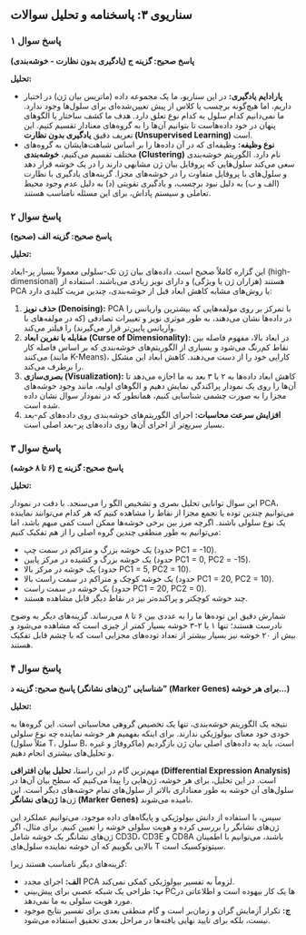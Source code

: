 ## سناریوی ۳: پاسخنامه و تحلیل سوالات

### پاسخ سوال ۱

**پاسخ صحیح: گزینه ج (یادگیری بدون نظارت - خوشه‌بندی)**

**تحلیل:**

- **پارادایم یادگیری:** در این سناریو، ما یک مجموعه داده (ماتریس بیان ژن) در اختیار داریم، اما هیچ‌گونه برچسب یا کلاس از پیش تعیین‌شده‌ای برای سلول‌ها وجود ندارد. ما نمی‌دانیم کدام سلول به کدام نوع تعلق دارد. هدف ما کشف ساختار یا الگوهای پنهان در خود داده‌هاست تا بتوانیم آن‌ها را به گروه‌های معنادار تقسیم کنیم. این تعریف دقیق **یادگیری بدون نظارت (Unsupervised Learning)** است.
- **نوع وظیفه:** وظیفه‌ای که در آن داده‌ها را بر اساس شباهت‌هایشان به گروه‌های مختلف تقسیم می‌کنیم، **خوشه‌بندی (Clustering)** نام دارد. الگوریتم خوشه‌بندی سعی می‌کند سلول‌هایی که پروفایل بیان ژن مشابهی دارند را در یک خوشه قرار دهد و سلول‌های با پروفایل متفاوت را در خوشه‌های مجزا. گزینه‌های یادگیری با نظارت (الف و ب) به دلیل نبود برچسب، و یادگیری تقویتی (د) به دلیل عدم وجود محیط تعاملی و سیستم پاداش، برای این مسئله نامناسب هستند.

### پاسخ سوال ۲

**پاسخ صحیح: گزینه الف (صحیح)**

**تحلیل:**

این گزاره کاملاً صحیح است. داده‌های بیان ژن تک-سلولی معمولاً بسیار پر-ابعاد (high-dimensional) هستند (هزاران ژن یا ویژگی) و دارای نویز زیادی می‌باشند. استفاده از PCA یا روش‌های مشابه کاهش ابعاد قبل از خوشه‌بندی، چندین مزیت کلیدی دارد:

1.  **حذف نویز (Denoising):** PCA با تمرکز بر روی مولفه‌هایی که بیشترین واریانس را در داده‌ها نشان می‌دهند، به طور موثری نویز و تغییرات تصادفی (که در مولفه‌های با واریانس پایین‌تر قرار می‌گیرند) را فیلتر می‌کند.
2.  **مقابله با نفرین ابعاد (Curse of Dimensionality):** در ابعاد بالا، مفهوم فاصله بین نقاط کم‌رنگ می‌شود و بسیاری از الگوریتم‌های خوشه‌بندی که بر اساس فاصله کار می‌کنند (مانند K-Means)، کارایی خود را از دست می‌دهند. کاهش ابعاد این مشکل را برطرف می‌کند.
3.  **بصری‌سازی (Visualization):** کاهش ابعاد داده‌ها به ۲ یا ۳ بعد به ما اجازه می‌دهد تا آن‌ها را روی یک نمودار پراکندگی نمایش دهیم و الگوهای اولیه، مانند وجود خوشه‌های مجزا را به صورت چشمی شناسایی کنیم، همانطور که در نمودار سوال نشان داده شده است.
4.  **افزایش سرعت محاسبات:** اجرای الگوریتم‌های خوشه‌بندی روی داده‌های کم-بعد بسیار سریع‌تر از اجرای آن‌ها روی داده‌های پر-بعد اصلی است.

### پاسخ سوال ۳

**پاسخ صحیح: گزینه ج (۶ تا ۸ خوشه)**

**تحلیل:**

این سوال توانایی تحلیل بصری و تشخیص الگو را می‌سنجد. با دقت در نمودار PCA، می‌توانیم چندین توده یا تجمع مجزا از نقاط را مشاهده کنیم که هر کدام می‌توانند نماینده یک نوع سلولی باشند. اگرچه مرز بین برخی خوشه‌ها ممکن است کمی مبهم باشد، اما می‌توانیم به طور منطقی چندین گروه اصلی را از هم تفکیک کنیم:

- یک خوشه بزرگ و متراکم در سمت چپ (حدود PC1 = -10).
- یک خوشه بزرگ و کشیده در مرکز پایین (حدود PC1 = 0, PC2 = -15).
- یک خوشه در مرکز بالا (حدود PC1 = 5, PC2 = 10).
- یک خوشه کوچک و متراکم در سمت راست بالا (حدود PC1 = 20, PC2 = 10).
- یک خوشه در سمت راست (حدود PC1 = 20, PC2 = 0).
- چند خوشه کوچکتر و پراکنده‌تر نیز در نقاط دیگر قابل مشاهده هستند.

شمارش دقیق این توده‌ها ما را به عددی بین ۶ تا ۸ می‌رساند. گزینه‌های دیگر به وضوح نادرست هستند؛ تنها ۱ یا ۲-۳ خوشه بسیار کمتر از چیزی است که مشاهده می‌شود و بیش از ۲۰ خوشه نیز بسیار بیشتر از تعداد توده‌های مجزایی است که با چشم قابل تفکیک هستند.

### پاسخ سوال ۴

**پاسخ صحیح: گزینه د (شناسایی "ژن‌های نشانگر" (Marker Genes) برای هر خوشه...)**

**تحلیل:**

نتیجه یک الگوریتم خوشه‌بندی، تنها یک تخصیص گروهی محاسباتی است. این گروه‌ها به خودی خود معنای بیولوژیکی ندارند. برای اینکه بفهمیم هر خوشه نماینده چه نوع سلولی (مثلاً سلول T، سلول B، ماکروفاژ و غیره) است، باید به داده‌های اصلی بیان ژن بازگردیم و تحلیل‌های بیشتری انجام دهیم.

مهم‌ترین گام در این راستا، **تحلیل بیان افتراقی (Differential Expression Analysis)** است. در این تحلیل، برای هر خوشه، ژن‌هایی را پیدا می‌کنیم که سطح بیان آن‌ها در سلول‌های آن خوشه به طور معناداری بالاتر از سلول‌های تمام خوشه‌های دیگر است. این ژن‌ها **ژن‌های نشانگر (Marker Genes)** نامیده می‌شوند.

سپس، با استفاده از دانش بیولوژیکی و پایگاه‌های داده موجود، می‌توانیم عملکرد این ژن‌های نشانگر را بررسی کرده و هویت سلولی خوشه را تعیین کنیم. برای مثال، اگر ژن‌های نشانگر یک خوشه شامل CD3D، CD3E و CD8A باشند، می‌توانیم با اطمینان بالایی بگوییم که آن خوشه نماینده سلول‌های T سیتوتوکسیک است.

گزینه‌های دیگر نامناسب هستند زیرا:

- **الف:** اجرای مجدد PCA لزوماً به تفسیر بیولوژیکی کمکی نمی‌کند.
- **ب:** طراحی یک شبکه عصبی برای پیش‌بینی PCها یک کار بیهوده است و اطلاعاتی در مورد هویت سلولی به ما نمی‌دهد.
- **ج:** تکرار آزمایش گران و زمان‌بر است و گام منطقی بعدی برای تفسیر نتایج موجود نیست، بلکه برای تایید نهایی یافته‌ها در مراحل بعدی تحقیق استفاده می‌شود.
